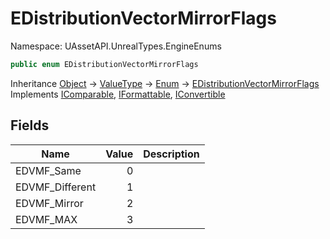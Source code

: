 # EDistributionVectorMirrorFlags

Namespace: UAssetAPI.UnrealTypes.EngineEnums

```csharp
public enum EDistributionVectorMirrorFlags
```

Inheritance [Object](https://docs.microsoft.com/en-us/dotnet/api/system.object) → [ValueType](https://docs.microsoft.com/en-us/dotnet/api/system.valuetype) → [Enum](https://docs.microsoft.com/en-us/dotnet/api/system.enum) → [EDistributionVectorMirrorFlags](./uassetapi.unrealtypes.engineenums.edistributionvectormirrorflags.md)<br>
Implements [IComparable](https://docs.microsoft.com/en-us/dotnet/api/system.icomparable), [IFormattable](https://docs.microsoft.com/en-us/dotnet/api/system.iformattable), [IConvertible](https://docs.microsoft.com/en-us/dotnet/api/system.iconvertible)

## Fields

| Name | Value | Description |
| --- | --: | --- |
| EDVMF_Same | 0 |  |
| EDVMF_Different | 1 |  |
| EDVMF_Mirror | 2 |  |
| EDVMF_MAX | 3 |  |
